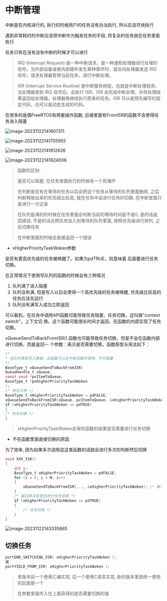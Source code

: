 # 中断管理

中断是在内核进行的, 执行的时候用户的任务没有办法执行, 所以应该尽快执行

遇到非常耗时的中断应该把中断作为触发任务的手段, 将复杂的任务放在任务里面执行

任务只有在没有没有中断的时候才可以进行

> IRQ (Interrupt Request) 是一种中断请求，是一种通知处理器进行处理的信号。当外部设备或者内部硬件发生某种事件时，就会向处理器发送 IRQ 信号，请求处理器暂停当前任务，进行中断处理。
>
> ISR (Interrupt Service Routine) 是中断服务例程，也就是中断处理程序。当处理器收到 IRQ 信号后，会执行 ISR，ISR 会完成中断处理，并将处理结果返回给处理器，处理器再继续执行原来的任务。ISR 可以是预先编写的固定代码，也可以是动态生成的代码。

在很多的是偶FreeRTOS有两套操作函数, 后缀里面有FromISR的函数不会使得任务进入阻塞

![image-20231122141607311](https://picture-01-1316374204.cos.ap-beijing.myqcloud.com/image/202311221416351.png)

![image-20231122141755955](https://picture-01-1316374204.cos.ap-beijing.myqcloud.com/image/202311221417990.png)

![image-20231122141812626](https://picture-01-1316374204.cos.ap-beijing.myqcloud.com/image/202311221418661.png)

![image-20231122141824006](https://picture-01-1316374204.cos.ap-beijing.myqcloud.com/image/202311221418040.png)

> 函数的区别: 
>
> 是否可以阻塞, 在任务里面执行的时候有一个死循环
>
> 在判断是否有在等待的任务以后会把这个任务从等待的队列里面删除, 之后判断释放出来的优先级比较高, 就在任务中会进行任务的切换, 在中断里面只是进行一次记录
>
> 在队列是满的的时候在任务里面会判断当前的等待时间是不是0, 是的话返回错误, 不是的话会把任务加入到等待的队列里面, 按照优先级进行排列, 之后切换任务
>
> 在中断里面的时候会直接返回一个错误

+ xHigherPriorityTaskWoken参数

是否有更高优先级的任务被唤醒了。如果为pdTRUE，则意味着 后面要进行任务切换。

在正常情况下使用写队列的函数的时候会有三种情况

1. 队列满了进入阻塞
2. 队列没有满, 但是写入以后会使得一个高优先级的任务被唤醒, 优先级比较高的任务应该先运行
3. 队列没有满写入成功立即返回

可以看到，在任务中调用API函数可能导致任务阻塞、任务切换，这叫做"context switch"，上下文切 换。这个函数可能很长时间才返回，在函数的内部实现了任务切换。

xQueueSendToBackFromISR() 函数也可能导致任务切换，但是不会在函数内部进行切换，而是返回一 个参数：表示是否需要切换，函数原型与用法如下：

```c
/*
* 往队列尾部写入数据，此函数可以在中断函数中使用，不可阻塞
*/
BaseType_t xQueueSendToBackFromISR(
QueueHandle_t xQueue,
const void *pvItemToQueue,
BaseType_t *pxHigherPriorityTaskWoken
);
/* 用法示例 */
BaseType_t xHigherPriorityTaskWoken = pdFALSE;
xQueueSendToBackFromISR(xQueue, pvItemToQueue, &xHigherPriorityTaskWoken);
if (xHigherPriorityTaskWoken == pdTRUE)
{
/* 任务切换 */
}
```

> xHigherPriorityTaskWoken会保存函数的结果是否需要进行任务切换

+ 不在函数里面直接切换的原因

为了效率, 因为如果多次调用这这类函数的话就会进行多次的判断然后切换

```c
void XXX_ISR()
{
    int i;
    BaseType_t xHigherPriorityTaskWoken = pdFALSE;
    for (i = 0; i < N; i++)
    {
    	xQueueSendToBackFromISR(..., &xHigherPriorityTaskWoken); /* 被多次调用 */
    }
    /* 最后再决定是否进行任务切换 */
    if (xHigherPriorityTaskWoken == pdTRUE)
    {
    	/* 任务切换 */
    }
}
```

![image-20231122143335865](https://picture-01-1316374204.cos.ap-beijing.myqcloud.com/image/202311221433901.png)

## 切换任务

```c
portEND_SWITCHING_ISR( xHigherPriorityTaskWoken );
或
portYIELD_FROM_ISR( xHigherPriorityTaskWoken );
```

> 老版本前一个使用汇编实现, 后一个使用C语言实现, 新的版本里面统一使用的后面那一个
>
> 在参数里面传入在上面获得的是否需要切换的值





